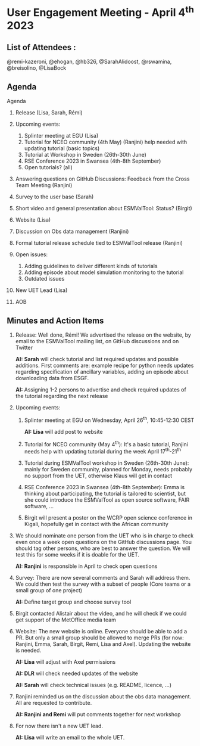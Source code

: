 # User Engagement Meeting - April 4<sup>th</sup> 2023

## List of Attendees : 
@remi-kazeroni, @ehogan, @hb326, @SarahAlidoost, @rswamina, @breisolino, @LisaBock

## Agenda

Agenda

1.	Release (Lisa, Sarah, Rémi)

2.	Upcoming events: 
    1.	Splinter meeting at EGU (Lisa)
    2.	Tutorial for NCEO community (4th May) (Ranjini)
        help needed with updating tutorial (basic topics)
    3.	Tutorial at Workshop in Sweden (26th-30th June)    
    4.	RSE Conference 2023 in Swansea (4th-8th September)
    5.	Open tutorials? (all)

3.	Answering questions on GitHub Discussions: Feedback from the Cross Team Meeting (Ranjini)

4.	Survey to the user base (Sarah) 

5.	Short video and general presentation about ESMValTool: Status? (Birgit)

6.	Website (Lisa)

7.	Discussion on Obs data management (Ranjini)

8.	Formal tutorial release schedule tied to ESMValTool release (Ranjini)

9.	Open issues:
    1.	Adding guidelines to deliver different kinds of tutorials 
    2.	Adding episode about model simulation monitoring to the tutorial
    3.	Outdated issues

10.	New UET Lead (Lisa)

11.	AOB



## Minutes and Action Items

1. Release: Well done, Rémi! 
   We advertised the release on the website, by email to the ESMValTool mailing list, on GitHub discussions and on Twitter

   **AI:** **Sarah** will check tutorial and list required updates and possible additions. First comments are: example 
           recipe for python needs updates regarding specification of ancillary variables, adding an episode about downloading data from ESGF.
   
   **AI:** Assigning 1-2 persons to advertise and check required updates of the tutorial regarding the next release

2. Upcoming events:
   1. Splinter meeting at EGU on Wednesday, April 26<sup>th</sup>, 10:45-12:30 CEST
      
      **AI:** **Lisa** will add post to website
      
   2. Tutorial for NCEO community (May 4<sup>th</sup>): It's a basic tutorial, Ranjini needs help with updating tutorial during the week 
      April 17<sup>th</sup>-21<sup>th</sup>
      
   3. Tutorial during ESMValTool workshop in Sweden (26th-30th June): mainly for Sweden community, planned for Monday, needs probably no
      support from the UET, otherwise Klaus will get in contact

   4.	RSE Conference 2023 in Swansea (4th-8th September): Emma is thinking about participating, the tutorial is tailored to scientist, but 
      she could introduce the ESMValTool as open source software, FAIR software, ...  

   5.	Birgit will present a poster on the WCRP open science conference in Kigali, hopefully get in contact with the African community

3. We should nominate one person from the UET who is in charge to check even once a week open questions on the GitHub discussions page.
   You should tag other persons, who are best to answer the question. We will test this for some weeks if it is doable for the UET.
   
   **AI:** **Ranjini** is responsible in April to check open questions 

4.	Survey: There are now several comments and Sarah will address them. We could then test the survey with a subset of people (Core teams 
    or a small group of one project)
    
    **AI:** Define target group and choose survey tool

5.	Birgit contacted Alistair about the video, and he will check if we could get support of the MetOffice media team

6. Website: The new website is online. Everyone should be able to add a PR. But only a small group should be allowed to merge PRs (for now: Ranjini,
   Emma, Sarah, Birgit, Remi, Lisa and Axel). Updating the website is needed.
   
   **AI:** **Lisa** will adjust with Axel permissions
   
   **AI:** **DLR** will check needed updates of the website
   
   **AI:** **Sarah** will check technical issues (e.g. README, licence, ...)
   
7. Ranjini reminded us on the discussion about the obs data management. All are requested to contribute.
 
   **AI:** **Ranjini and Remi** will put comments together for next workshop

8. For now there isn't a new UET lead.

   **AI:** **Lisa** will write an email to the whole UET.
